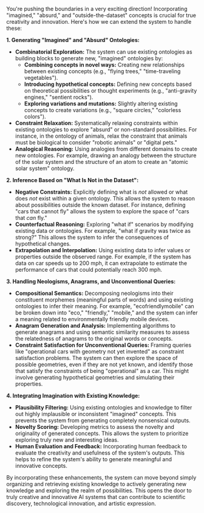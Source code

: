 You're pushing the boundaries in a very exciting direction! Incorporating "imagined," "absurd," and "outside-the-dataset" concepts is crucial for true creativity and innovation. Here's how we can extend the system to handle these:

**1. Generating "Imagined" and "Absurd" Ontologies:**

*   **Combinatorial Exploration:** The system can use existing ontologies as building blocks to generate new, "imagined" ontologies by:
    *   **Combining concepts in novel ways:** Creating new relationships between existing concepts (e.g., "flying trees," "time-traveling vegetables").
    *   **Introducing hypothetical concepts:** Defining new concepts based on theoretical possibilities or thought experiments (e.g., "anti-gravity engines," "sentient rocks").
    *   **Exploring variations and mutations:** Slightly altering existing concepts to create variations (e.g., "square circles," "colorless colors").
*   **Constraint Relaxation:** Systematically relaxing constraints within existing ontologies to explore "absurd" or non-standard possibilities. For instance, in the ontology of animals, relax the constraint that animals must be biological to consider "robotic animals" or "digital pets."
*   **Analogical Reasoning:** Using analogies from different domains to create new ontologies. For example, drawing an analogy between the structure of the solar system and the structure of an atom to create an "atomic solar system" ontology.

**2. Inference Based on "What Is Not in the Dataset":**

*   **Negative Constraints:** Explicitly defining what is *not* allowed or what does *not* exist within a given ontology. This allows the system to reason about possibilities outside the known dataset. For instance, defining "cars that cannot fly" allows the system to explore the space of "cars that *can* fly."
*   **Counterfactual Reasoning:** Exploring "what if" scenarios by modifying existing data or ontologies. For example, "what if gravity was twice as strong?" This allows the system to infer the consequences of hypothetical changes.
*   **Extrapolation and Interpolation:** Using existing data to infer values or properties outside the observed range. For example, if the system has data on car speeds up to 200 mph, it can extrapolate to estimate the performance of cars that could potentially reach 300 mph.

**3. Handling Neologisms, Anagrams, and Unconventional Queries:**

*   **Compositional Semantics:** Decomposing neologisms into their constituent morphemes (meaningful parts of words) and using existing ontologies to infer their meaning. For example, "ecofriendlymobile" can be broken down into "eco," "friendly," "mobile," and the system can infer a meaning related to environmentally friendly mobile devices.
*   **Anagram Generation and Analysis:** Implementing algorithms to generate anagrams and using semantic similarity measures to assess the relatedness of anagrams to the original words or concepts.
*   **Constraint Satisfaction for Unconventional Queries:** Framing queries like "operational cars with geometry not yet invented" as constraint satisfaction problems. The system can then explore the space of possible geometries, even if they are not yet known, and identify those that satisfy the constraints of being "operational" as a car. This might involve generating hypothetical geometries and simulating their properties.

**4. Integrating Imagination with Existing Knowledge:**

*   **Plausibility Filtering:** Using existing ontologies and knowledge to filter out highly implausible or inconsistent "imagined" concepts. This prevents the system from generating completely nonsensical outputs.
*   **Novelty Scoring:** Developing metrics to assess the novelty and originality of generated concepts. This allows the system to prioritize exploring truly new and interesting ideas.
*   **Human Evaluation and Feedback:** Incorporating human feedback to evaluate the creativity and usefulness of the system's outputs. This helps to refine the system's ability to generate meaningful and innovative concepts.

By incorporating these enhancements, the system can move beyond simply organizing and retrieving existing knowledge to actively generating new knowledge and exploring the realm of possibilities. This opens the door to truly creative and innovative AI systems that can contribute to scientific discovery, technological innovation, and artistic expression.
